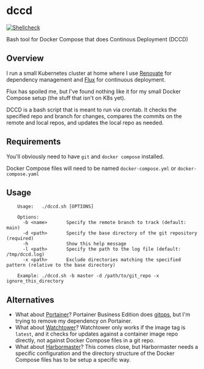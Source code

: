 # dccd

[![Shellcheck](https://github.com/loganmarchione/dccd/actions/workflows/main.yml/badge.svg)](https://github.com/loganmarchione/dccd/actions/workflows/main.yml)

Bash tool for Docker Compose that does Continous Deployment (DCCD)

## Overview

I run a small Kubernetes cluster at home where I use [Renovate](https://github.com/renovatebot/renovate) for dependency management and [Flux](https://github.com/fluxcd/flux2) for continuous deployment.

Flux has spoiled me, but I've found nothing like it for my small Docker Compose setup (the stuff that isn't on K8s yet).

DCCD is a bash script that is meant to run via crontab. It checks the specified repo and branch for changes, compares the commits on the remote and local repos, and updates the local repo as needed.

## Requirements

You'll obviously need to have `git` and `docker compose` installed.

Docker Compose files will need to be named `docker-compose.yml` or `docker-compose.yaml`

## Usage

```
    Usage:   ./dccd.sh [OPTIONS]

    Options:
      -b <name>       Specify the remote branch to track (default: main)
      -d <path>       Specify the base directory of the git repository  (required)
      -h              Show this help message
      -l <path>       Specify the path to the log file (default: /tmp/dccd.log)
      -x <path>       Exclude directories matching the specified pattern (relative to the base directory)
      
    Example: ./dccd.sh -b master -d /path/to/git_repo -x ignore_this_directory
```

## Alternatives

* What about [Portainer](https://github.com/portainer/portainer)? Portainer Business Edition does [gitops](https://www.portainer.io/gitops-automation), but I'm trying to remove my dependency on Portainer.
* What about [Watchtower](https://github.com/containrrr/watchtower)? Watchtower only works if the image tag is `latest`, and it checks for updates against a container image repo directly, not against Docker Compose files in a git repo.
* What about [Harbormaster](https://gitlab.com/stavros/harbormaster)? This comes close, but Harbormaster needs a specific configuration and the directory structure of the Docker Compose files has to be setup a specific way.
